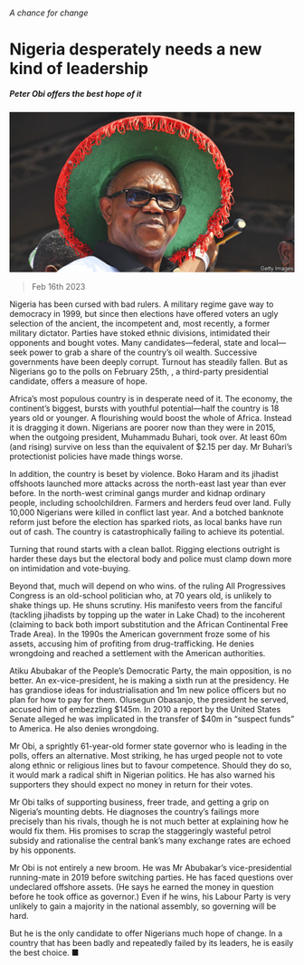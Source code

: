 ###### A chance for change

# Nigeria desperately needs a new kind of leadership 

##### Peter Obi offers the best hope of it 

![image](images/20230218_LDP003.jpg) 

> Feb 16th 2023 

Nigeria has been cursed with bad rulers. A military regime gave way to democracy in 1999, but since then elections have offered voters an ugly selection of the ancient, the incompetent and, most recently, a former military dictator. Parties have stoked ethnic divisions, intimidated their opponents and bought votes. Many candidates—federal, state and local—seek power to grab a share of the country’s oil wealth. Successive governments have been deeply corrupt. Turnout has steadily fallen. But as Nigerians go to the polls on February 25th, , a third-party presidential candidate, offers a measure of hope. 

Africa’s most populous country is in desperate need of it. The economy, the continent’s biggest, bursts with youthful potential—half the country is 18 years old or younger. A flourishing  would boost the whole of Africa. Instead it is dragging it down. Nigerians are poorer now than they were in 2015, when the outgoing president, Muhammadu Buhari, took over. At least 60m (and rising) survive on less than the equivalent of $2.15 per day. Mr Buhari’s protectionist policies have made things worse.

In addition, the country is beset by violence. Boko Haram and its jihadist offshoots launched more attacks across the north-east last year than ever before. In the north-west criminal gangs murder and kidnap ordinary people, including schoolchildren. Farmers and herders feud over land. Fully 10,000 Nigerians were killed in conflict last year. And a botched banknote reform just before the election has sparked riots, as local banks have run out of cash. The country is catastrophically failing to achieve its potential.

Turning that round starts with a clean ballot. Rigging elections outright is harder these days but the electoral body and police must clamp down more on intimidation and vote-buying. 

Beyond that, much will depend on who wins.  of the ruling All Progressives Congress is an old-school politician who, at 70 years old, is unlikely to shake things up. He shuns scrutiny. His manifesto veers from the fanciful (tackling jihadists by topping up the water in Lake Chad) to the incoherent (claiming to back both import substitution and the African Continental Free Trade Area). In the 1990s the American government froze some of his assets, accusing him of profiting from drug-trafficking. He denies wrongdoing and reached a settlement with the American authorities. 

Atiku Abubakar of the People’s Democratic Party, the main opposition, is no better. An ex-vice-president, he is making a sixth run at the presidency. He has grandiose ideas for industrialisation and 1m new police officers but no plan for how to pay for them. Olusegun Obasanjo, the president he served, accused him of embezzling $145m. In 2010 a report by the United States Senate alleged he was implicated in the transfer of $40m in “suspect funds” to America. He also denies wrongdoing. 

Mr Obi, a sprightly 61-year-old former state governor who is leading in the polls, offers an alternative. Most striking, he has urged people not to vote along ethnic or religious lines but to favour competence. Should they do so, it would mark a radical shift in Nigerian politics. He has also warned his supporters they should expect no money in return for their votes. 

Mr Obi talks of supporting business, freer trade, and getting a grip on Nigeria’s mounting debts. He diagnoses the country’s failings more precisely than his rivals, though he is not much better at explaining how he would fix them. His promises to scrap the staggeringly wasteful petrol subsidy and rationalise the central bank’s many exchange rates are echoed by his opponents.

Mr Obi is not entirely a new broom. He was Mr Abubakar’s vice-presidential running-mate in 2019 before switching parties. He has faced questions over undeclared offshore assets. (He says he earned the money in question before he took office as governor.) Even if he wins, his Labour Party is very unlikely to gain a majority in the national assembly, so governing will be hard.

But he is the only candidate to offer Nigerians much hope of change. In a country that has been badly and repeatedly failed by its leaders, he is easily the best choice. ■

